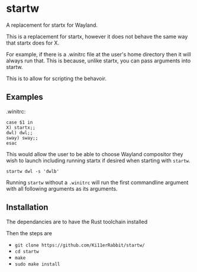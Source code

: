 # startw
A replacement for startx for Wayland.

This is a replacement for startx, however it does not behave the same way that startx does for X.

For example, if there is a .winitrc file at the user's home directory then it will always run that. This is
because, unlike startx, you can pass arguments into startw. 

This is to allow for scripting the behavoir.

## Examples
.winitrc:

```
case $1 in
X) startx;;
dwl) dwl;;
sway) sway;;
esac
```
This would allow the user to be able to choose Wayland compositor they wish to launch including running startx if 
desired when starting with `startw`.

```
startw dwl -s 'dwlb'
```

Running `startw` without a `.winitrc` will run the first commandline argument with all following arguments as its
arguments.

## Installation
The dependancies are to have the Rust toolchain installed

Then the steps are

- `git clone https://github.com/Ki11erRabbit/startw/`
- `cd startw`
- `make`
- `sudo make install`

